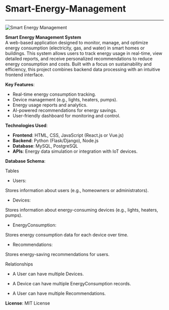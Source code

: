 # Smart-Energy-Management

---

![Smart Energy Management](https://github.com/user-attachments/assets/ce5ae1ac-baf6-4d7e-80aa-a05acbc09f6d)



**Smart Energy Management System**  
A web-based application designed to monitor, manage, and optimize energy consumption (electricity, gas, and water) in smart homes or buildings. This system allows users to track energy usage in real-time, view detailed reports, and receive personalized recommendations to reduce energy consumption and costs. Built with a focus on sustainability and efficiency, this project combines backend data processing with an intuitive frontend interface.

**Key Features**:
- Real-time energy consumption tracking.
- Device management (e.g., lights, heaters, pumps).
- Energy usage reports and analytics.
- AI-powered recommendations for energy savings.
- User-friendly dashboard for monitoring and control.

**Technologies Used**:
- **Frontend**: HTML, CSS, JavaScript (React.js or Vue.js)
- **Backend**: Python (Flask/Django), Node.js
- **Database**: MySQL, PostgreSQL
- **APIs**: Energy data simulation or integration with IoT devices.


**Database Schema**:

Tables

- Users:

Stores information about users (e.g., homeowners or administrators).

- Devices:

Stores information about energy-consuming devices (e.g., lights, heaters, pumps).

- EnergyConsumption:

Stores energy consumption data for each device over time.

- Recommendations:

Stores energy-saving recommendations for users.

Relationships
- A User can have multiple Devices.

- A Device can have multiple EnergyConsumption records.

- A User can have multiple Recommendations.


**License**: MIT License
